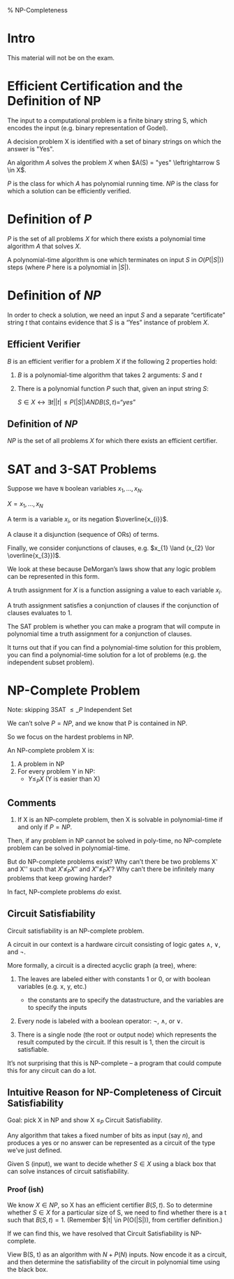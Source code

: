 % NP-Completeness

# Intro

This material will not be on the exam.

# Efficient Certification and the Definition of NP

The input to a computational problem is a finite binary string S, which encodes the input (e.g. binary representation of Godel).

A decision problem X is identified with a set of binary strings on which the answer is "Yes".

An algorithm $A$ solves the problem $X$ when $A(S) = "yes" \leftrightarrow S \in X$.

$P$ is the class for which $A$ has polynomial running time. $NP$ is the class for which a solution can be efficiently verified.

# Definition of $P$

$P$ is the set of all problems $X$ for which there exists a polynomial time algorithm $A$ that solves $X$.

A polynomial-time algorithm is one which terminates on input $S$ in $O(P(|S|))$ steps (where $P$ here is a polynomial in $|S|$).

# Definition of $NP$

In order to check a solution, we need an input $S$ and a separate “certificate” string $t$ that contains evidence that $S$ is a “Yes” instance of problem $X$.

## Efficient Verifier

$B$ is an efficient verifier for a problem $X$ if the following 2 properties hold:

1. $B$ is a polynomial-time algorithm that takes 2 arguments: $S$ and $t$
2. There is a polynomial function $P$ such that, given an input string $S$:

	$S \in X \leftrightarrow \exists t | |t| \leq P(|S|) AND B(S, t) = “yes”$

## Definition of $NP$

$NP$ is the set of all problems $X$ for which there exists an efficient certifier.

# SAT and 3-SAT Problems

Suppose we have `N` boolean variables $x_{1}, …, x_{N}$.

$X = {x_{1}, …, x_{N}}$

A term is a variable $x_{i}$, or its negation $\overline{x_{i}}$.

A clause it a disjunction (sequence of ORs) of terms.

Finally, we consider conjunctions of clauses, e.g. $x_{1} \land (x_{2} \lor \overline{x_{3}})$.

We look at these because DeMorgan’s laws show that any logic problem can be represented in this form.

A truth assignment for $X$ is a function assigning a value to each variable $x_{i}$.

A truth assignment satisfies a conjunction of clauses if the conjunction of clauses evaluates to 1.

The SAT problem is whether you can make a program that will compute in polynomial time a truth assignment for a conjunction of clauses.

It turns out that if you can find a polynomial-time solution for this problem, you can find a polynomial-time solution for a lot of problems (e.g. the independent subset problem).

# NP-Complete Problem

Note: skipping 3SAT $\leq\_{P}$ Independent Set

We can’t solve $P = NP$, and we know that P is contained in NP.

So we focus on the hardest problems in NP.

An NP-complete problem X is:

1. A problem in NP
2. For every problem Y in NP:
	* $Y \leq_{P} X$ (Y is easier than X)

## Comments

1. If X is an NP-complete problem, then X is solvable in polynomial-time if and only if $P = NP$.

Then, if any problem in NP cannot be solved in poly-time, no NP-complete problem can be solved in polynomial-time.

But do NP-complete problems exist? Why can’t there be two problems X' and X'' such that $X' \nleq_{P} X''$ and $X'' \nleq_{P} X'$? Why can’t there be infinitely many problems that keep growing harder?

In fact, NP-complete problems *do* exist.

## Circuit Satisfiability

Circuit satisfiability is an NP-complete problem.

A circuit in our context is a hardware circuit consisting of logic gates $\land$, $\lor$, and $\neg$.

More formally, a circuit is a directed acyclic graph (a tree), where:

1. The leaves are labeled either with constants 1 or 0, or with boolean variables (e.g. x, y, etc.)

	* the constants are to specify the datastructure, and the variables are to specify the inputs

2. Every node is labeled with a boolean operator: $\neg$, $\land$, or $\lor$.

3. There is a single node (the root or output node) which represents the result computed by the circuit. If this result is 1, then the circuit is satisfiable.

It’s not surprising that this is NP-complete – a program that could compute this for any circuit can do a lot.

## Intuitive Reason for NP-Completeness of Circuit Satisfiability

Goal: pick X in NP and show X $\leq_{P}$ Circuit Satisfiability.

Any algorithm that takes a fixed number of bits as input (say $n$), and produces a yes or no answer can be represented as a circuit of the type we’ve just defined.

Given S (input), we want to decide whether $S \in X$ using a black box that can solve instances of circuit satisfiability.

### Proof (ish)

We know $X \in NP$, so X has an efficient certifier $B(S, t)$. So to determine whether $S \in X$ for a particular size of S, we need to find whether there is a t such that $B(S, t) = 1$. (Remember $|t| \in P(O(|S|)), from certifier definition.)

If we can find this, we have resolved that Circuit Satisfiability is NP-complete.

View B(S, t) as an algorithm with $N + P(N)$ inputs. Now encode it as a circuit, and then determine the satisfiability of the circuit in polynomial time using the black box.
